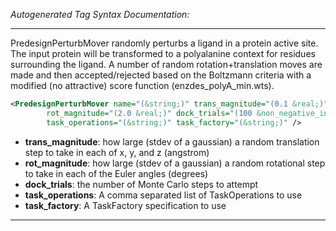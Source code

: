<!-- THIS IS AN AUTOGENERATED FILE: Don't edit it directly, instead change the schema definition in the code itself. -->

_Autogenerated Tag Syntax Documentation:_

---
PredesignPerturbMover randomly perturbs a ligand in a protein active site. The input protein will be transformed to a polyalanine context for residues surrounding the ligand. A number of random rotation+translation moves are made and then accepted/rejected based on the Boltzmann criteria with a modified (no attractive) score function (enzdes_polyA_min.wts).

```xml
<PredesignPerturbMover name="(&string;)" trans_magnitude="(0.1 &real;)"
        rot_magnitude="(2.0 &real;)" dock_trials="(100 &non_negative_integer;)"
        task_operations="(&string;)" task_factory="(&string;)" />
```

-   **trans_magnitude**: how large (stdev of a gaussian) a random translation step to take in each of x, y, and z (angstrom)
-   **rot_magnitude**: how large (stdev of a gaussian) a random rotational step to take in each of the Euler angles (degrees)
-   **dock_trials**: the number of Monte Carlo steps to attempt
-   **task_operations**: A comma separated list of TaskOperations to use
-   **task_factory**: A TaskFactory specification to use

---
